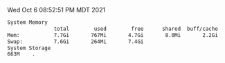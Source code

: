 Wed Oct  6 08:52:51 PM MDT 2021
```bash
System Memory
               total        used        free      shared  buff/cache   available
Mem:           7.7Gi       767Mi       4.7Gi       8.0Mi       2.2Gi       6.6Gi
Swap:          7.6Gi       264Mi       7.4Gi
System Storage
663M	.
```
```bash
